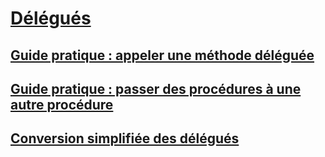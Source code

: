 # [Délégués](index.md)
## [Guide pratique : appeler une méthode déléguée](how-to-invoke-a-delegate-method.md)
## [Guide pratique : passer des procédures à une autre procédure](how-to-pass-procedures-to-another-procedure.md)
## [Conversion simplifiée des délégués](relaxed-delegate-conversion.md)
